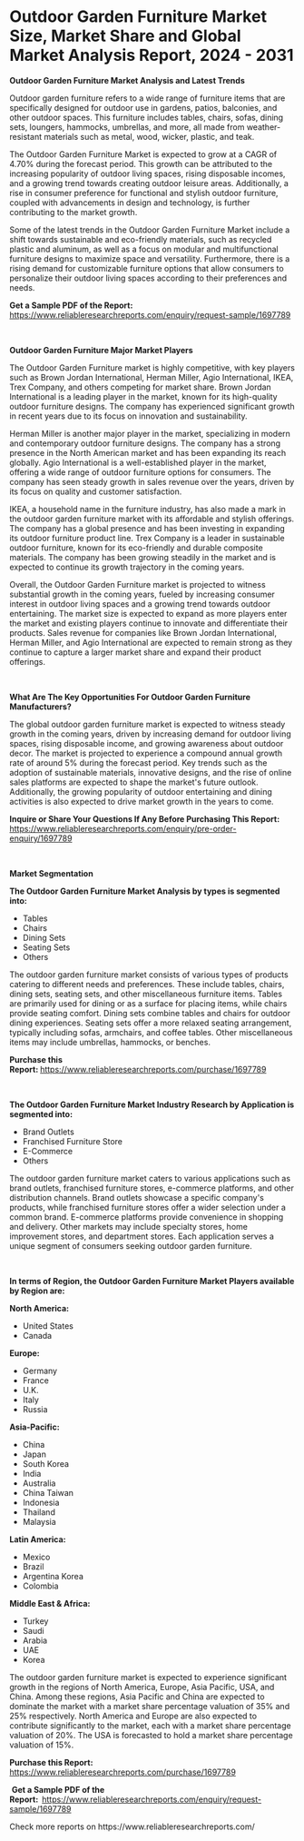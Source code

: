 <p><h1>Outdoor Garden Furniture Market Size, Market Share and Global Market Analysis Report, 2024 - 2031</h1></p><p><strong>Outdoor Garden Furniture Market Analysis and Latest Trends</strong></p>
<p><p>Outdoor garden furniture refers to a wide range of furniture items that are specifically designed for outdoor use in gardens, patios, balconies, and other outdoor spaces. This furniture includes tables, chairs, sofas, dining sets, loungers, hammocks, umbrellas, and more, all made from weather-resistant materials such as metal, wood, wicker, plastic, and teak.</p><p>The Outdoor Garden Furniture Market is expected to grow at a CAGR of 4.70% during the forecast period. This growth can be attributed to the increasing popularity of outdoor living spaces, rising disposable incomes, and a growing trend towards creating outdoor leisure areas. Additionally, a rise in consumer preference for functional and stylish outdoor furniture, coupled with advancements in design and technology, is further contributing to the market growth.</p><p>Some of the latest trends in the Outdoor Garden Furniture Market include a shift towards sustainable and eco-friendly materials, such as recycled plastic and aluminum, as well as a focus on modular and multifunctional furniture designs to maximize space and versatility. Furthermore, there is a rising demand for customizable furniture options that allow consumers to personalize their outdoor living spaces according to their preferences and needs.</p></p>
<p><strong>Get a Sample PDF of the Report:&nbsp;</strong> <a href="https://www.reliableresearchreports.com/enquiry/request-sample/1697789">https://www.reliableresearchreports.com/enquiry/request-sample/1697789</a></p>
<p>&nbsp;</p>
<p><strong>Outdoor Garden Furniture Major Market Players</strong></p>
<p><p>The Outdoor Garden Furniture market is highly competitive, with key players such as Brown Jordan International, Herman Miller, Agio International, IKEA, Trex Company, and others competing for market share. Brown Jordan International is a leading player in the market, known for its high-quality outdoor furniture designs. The company has experienced significant growth in recent years due to its focus on innovation and sustainability.</p><p>Herman Miller is another major player in the market, specializing in modern and contemporary outdoor furniture designs. The company has a strong presence in the North American market and has been expanding its reach globally. Agio International is a well-established player in the market, offering a wide range of outdoor furniture options for consumers. The company has seen steady growth in sales revenue over the years, driven by its focus on quality and customer satisfaction.</p><p>IKEA, a household name in the furniture industry, has also made a mark in the outdoor garden furniture market with its affordable and stylish offerings. The company has a global presence and has been investing in expanding its outdoor furniture product line. Trex Company is a leader in sustainable outdoor furniture, known for its eco-friendly and durable composite materials. The company has been growing steadily in the market and is expected to continue its growth trajectory in the coming years.</p><p>Overall, the Outdoor Garden Furniture market is projected to witness substantial growth in the coming years, fueled by increasing consumer interest in outdoor living spaces and a growing trend towards outdoor entertaining. The market size is expected to expand as more players enter the market and existing players continue to innovate and differentiate their products. Sales revenue for companies like Brown Jordan International, Herman Miller, and Agio International are expected to remain strong as they continue to capture a larger market share and expand their product offerings.</p></p>
<p>&nbsp;</p>
<p><strong>What Are The Key Opportunities For Outdoor Garden Furniture Manufacturers?</strong></p>
<p><p>The global outdoor garden furniture market is expected to witness steady growth in the coming years, driven by increasing demand for outdoor living spaces, rising disposable income, and growing awareness about outdoor decor. The market is projected to experience a compound annual growth rate of around 5% during the forecast period. Key trends such as the adoption of sustainable materials, innovative designs, and the rise of online sales platforms are expected to shape the market's future outlook. Additionally, the growing popularity of outdoor entertaining and dining activities is also expected to drive market growth in the years to come.</p></p>
<p><strong>Inquire or Share Your Questions If Any Before Purchasing This Report:</strong> <a href="https://www.reliableresearchreports.com/enquiry/pre-order-enquiry/1697789">https://www.reliableresearchreports.com/enquiry/pre-order-enquiry/1697789</a></p>
<p>&nbsp;</p>
<p><strong>Market Segmentation</strong></p>
<p><strong>The Outdoor Garden Furniture Market Analysis by types is segmented into:</strong></p>
<p><ul><li>Tables</li><li>Chairs</li><li>Dining Sets</li><li>Seating Sets</li><li>Others</li></ul></p>
<p><p>The outdoor garden furniture market consists of various types of products catering to different needs and preferences. These include tables, chairs, dining sets, seating sets, and other miscellaneous furniture items. Tables are primarily used for dining or as a surface for placing items, while chairs provide seating comfort. Dining sets combine tables and chairs for outdoor dining experiences. Seating sets offer a more relaxed seating arrangement, typically including sofas, armchairs, and coffee tables. Other miscellaneous items may include umbrellas, hammocks, or benches.</p></p>
<p><strong>Purchase this Report:&nbsp;</strong><a href="https://www.reliableresearchreports.com/purchase/1697789">https://www.reliableresearchreports.com/purchase/1697789</a></p>
<p>&nbsp;</p>
<p><strong>The Outdoor Garden Furniture Market Industry Research by Application is segmented into:</strong></p>
<p><ul><li>Brand Outlets</li><li>Franchised Furniture Store</li><li>E-Commerce</li><li>Others</li></ul></p>
<p><p>The outdoor garden furniture market caters to various applications such as brand outlets, franchised furniture stores, e-commerce platforms, and other distribution channels. Brand outlets showcase a specific company's products, while franchised furniture stores offer a wider selection under a common brand. E-commerce platforms provide convenience in shopping and delivery. Other markets may include specialty stores, home improvement stores, and department stores. Each application serves a unique segment of consumers seeking outdoor garden furniture.</p></p>
<p>&nbsp;</p>
<p><strong>In terms of Region, the Outdoor Garden Furniture Market Players available by Region are:</strong></p>
<p>
    <p> <strong> North America: </strong>
        <ul>
            <li>United States</li>
            <li>Canada</li>
        </ul>
        </p> 
    <p> <strong> Europe: </strong>
        <ul>
            <li>Germany</li>
            <li>France</li>
            <li>U.K.</li>
            <li>Italy</li>
            <li>Russia</li>
        </ul>
        </p> 
    <p> <strong> Asia-Pacific: </strong>
        <ul>
            <li>China</li>
            <li>Japan</li>
            <li>South Korea</li>
            <li>India</li>
            <li>Australia</li>
            <li>China Taiwan</li>
            <li>Indonesia</li>
            <li>Thailand</li>
            <li>Malaysia</li>
        </ul>
        </p> 
    <p> <strong> Latin America: </strong>
        <ul>
            <li>Mexico</li>
            <li>Brazil</li>
            <li>Argentina Korea</li>
            <li>Colombia</li>
        </ul>
        </p> 
    <p> <strong> Middle East & Africa: </strong>
        <ul>
            <li>Turkey</li>
            <li>Saudi</li>
            <li>Arabia</li>
            <li>UAE</li>
            <li>Korea</li>
        </ul>
    </p>
    </p>
<p><p>The outdoor garden furniture market is expected to experience significant growth in the regions of North America, Europe, Asia Pacific, USA, and China. Among these regions, Asia Pacific and China are expected to dominate the market with a market share percentage valuation of 35% and 25% respectively. North America and Europe are also expected to contribute significantly to the market, each with a market share percentage valuation of 20%. The USA is forecasted to hold a market share percentage valuation of 15%.</p></p>
<p><strong>Purchase this Report: </strong><a href="https://www.reliableresearchreports.com/purchase/1697789">https://www.reliableresearchreports.com/purchase/1697789</a></p>
<p>&nbsp;<strong>Get a Sample PDF of the Report:&nbsp;&nbsp;</strong><a href="https://www.reliableresearchreports.com/enquiry/request-sample/1697789">https://www.reliableresearchreports.com/enquiry/request-sample/1697789</a></p>
<p><strong></strong></p>
<p>Check more reports on https://www.reliableresearchreports.com/</p>